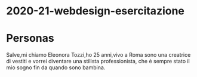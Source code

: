# 2020-21-webdesign-esercitazione
# Personas
Salve,mi chiamo Eleonora Tozzi,ho 25 anni,vivo a Roma sono una creatrice di vestiti e vorrei diventare una stilista professionista, che è sempre stato il mio sogno fin da quando sono bambina.
